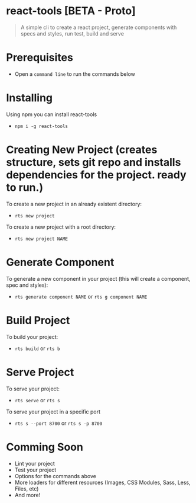 # react-tools [BETA - Proto]
> A simple cli to create a react project, generate components with specs and styles, run test, build and serve

# Prerequisites
+ Open a `command line` to run the commands below

# Installing
Using npm you can install react-tools
+ `npm i -g react-tools`

# Creating New Project (creates structure, sets git repo and installs dependencies for the project.  ready to run.)
To create a new project in an already existent directory:
+ `rts new project`

To create a new project with a root directory:
+ `rts new project NAME`

# Generate Component
To generate a new component in your project (this will create a component, spec and styles):
+ `rts generate component NAME` or `rts g component NAME`

# Build Project
To build your project:
+ `rts build` or `rts b`

# Serve Project
To serve your project:
+ `rts serve` or `rts s`

To serve your project in a specific port
+ `rts s --port 8700` or `rts s -p 8700`

# Comming Soon
+ Lint your project
+ Test your project
+ Options for the commands above
+ More loaders for different resources (Images, CSS Modules, Sass, Less, Files, etc)
+ And more!